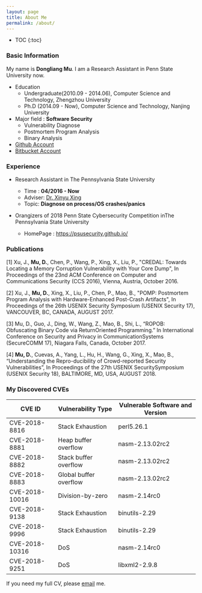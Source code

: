 ```yaml
---
layout: page
title: About Me
permalink: /about/
---
```


* TOC
{:toc}

### Basic Information

My name is **Dongliang Mu**. I am a Research Assistant in Penn State University now.

- Education 
	- Undergraduate(2010.09 - 2014.06), Computer Science and Technology, Zhengzhou University
	- Ph.D (2014.09 - Now), Computer Science and Technology, Nanjing University
- Major field : **Software Security**
	- Vulnerability Diagnose
	- Postmortem Program Analysis
	- Binary Analysis
- [Github Account](https://github.com/mudongliang)
- [Bitbucket Account](https://bitbucket.org/mudongliang)

### Experience

- Research Assistant in The Pennsylvania State University
	- Time : **04/2016 - Now**
	- Adviser: [Dr. Xinyu Xing](http://xinyuxing.org/)
	- Topic: **Diagnose on process/OS crashes/panics**

- Orangizers of 2018 Penn State Cybersecurity Competition inThe Pennsylvania State University
	- HomePage : https://psusecurity.github.io/

### Publications

[1] Xu, J., **Mu, D.**, Chen, P., Wang, P., Xing, X., Liu, P., "CREDAL: Towards Locating a Memory Corruption Vulnerability with Your Core Dump", In Proceedings of the 23nd ACM Conference on Computer and Communications Security (CCS 2016), Vienna, Austria, October 2016.

[2] Xu, J., **Mu, D.**, Xing, X., Liu, P., Chen, P., Mao, B., "POMP: Postmortem Program Analysis with Hardware-Enhanced Post-Crash Artifacts", In Proceedings of the 26th USENIX Security Symposium (USENIX Security 17), VANCOUVER, BC, CANADA, AUGUST 2017.

[3] Mu, D., Guo, J., Ding, W., Wang, Z., Mao, B., Shi, L., “ROPOB: Obfuscating Binary Code via ReturnOriented Programming.” In International Conference on Security and Privacy in CommunicationSystems (SecureCOMM 17), Niagara Falls, Canada, October 2017.

[4] **Mu, D.**, Cuevas, A., Yang, L., Hu, H., Wang, G., Xing, X., Mao, B., “Understanding the Repro-ducibility of Crowd-reported Security Vulnerabilities”, In Proceedings of the 27th USENIX SecuritySymposium (USENIX Security 18), BALTIMORE, MD, USA, AUGUST 2018.

### My Discovered CVEs

CVE ID | Vulnerability Type | Vulnerable Software and Version
-------|------------------- | -------------------------------
CVE-2018-8816 | Stack Exhaustion | perl5.26.1
CVE-2018-8881 | Heap buffer overflow    | nasm-2.13.02rc2
CVE-2018-8882 | Stack buffer overflow   | nasm-2.13.02rc2
CVE-2018-8883 | Global buffer overflow  | nasm-2.13.02rc2
CVE-2018-10016 | Division-by-zero  | nasm-2.14rc0
CVE-2018-9138 | Stack Exhaustion | binutils-2.29
CVE-2018-9996 | Stack Exhaustion | binutils-2.29
CVE-2018-10316 | DoS | nasm-2.14rc0
CVE-2018-9251 | DoS | libxml2-2.9.8

If you need my full CV, please [email](mailto:mudongliangabcd@gmail.com) me.
